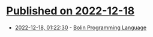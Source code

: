# [Published on 2022-12-18](index.md)

* [2022-12-18, 01:22:30](https://lobste.rs/s/pasqme/bolin_programming_language) - [Bolin Programming Language](https://bolinlang.com/)
